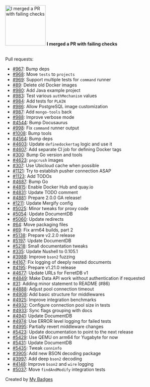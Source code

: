 <img src="https://my-badges.github.io/my-badges/this-is-fine.png" alt="I merged a PR with failing checks" title="I merged a PR with failing checks" width="128">
<strong>I merged a PR with failing checks</strong>
<br><br>

Pull requests:

- <a href="https://github.com/FerretDB/dance/pull/967">#967</a>: Bump deps
- <a href="https://github.com/FerretDB/dance/pull/968">#968</a>: Move `tests` to `projects`
- <a href="https://github.com/FerretDB/dance/pull/969">#969</a>: Support multiple tests for `command` runner
- <a href="https://github.com/AlekSi/golang-tip/pull/89">#89</a>: Delete old Docker images
- <a href="https://github.com/FerretDB/dance/pull/980">#980</a>: Add Java example project
- <a href="https://github.com/FerretDB/dance/pull/983">#983</a>: Test various `authMechanism` values
- <a href="https://github.com/FerretDB/dance/pull/984">#984</a>: Add tests for `PLAIN`
- <a href="https://github.com/FerretDB/dance/pull/986">#986</a>: Allow PostgreSQL image customization
- <a href="https://github.com/FerretDB/dance/pull/987">#987</a>: Add `mongo-tools` back
- <a href="https://github.com/FerretDB/dance/pull/988">#988</a>: Improve verbose mode
- <a href="https://github.com/FerretDB/FerretDB/pull/4544">#4544</a>: Bump Docusaurus
- <a href="https://github.com/FerretDB/dance/pull/998">#998</a>: Fix `command` runner output
- <a href="https://github.com/FerretDB/dance/pull/1008">#1008</a>: Bump tools
- <a href="https://github.com/FerretDB/FerretDB/pull/4564">#4564</a>: Bump deps
- <a href="https://github.com/FerretDB/FerretDB/pull/4603">#4603</a>: Update `definedockertag` logic and use it
- <a href="https://github.com/FerretDB/FerretDB/pull/4607">#4607</a>: Add separate CI job for defining Docker tags
- <a href="https://github.com/FerretDB/github-actions/pull/300">#300</a>: Bump Go version and tools
- <a href="https://github.com/FerretDB/FerretDB/pull/4623">#4623</a>: `pngcrush` images
- <a href="https://github.com/FerretDB/github-actions/pull/307">#307</a>: Use Ubicloud cache when possible
- <a href="https://github.com/FerretDB/dance/pull/1121">#1121</a>: Try to establish pusher connection ASAP
- <a href="https://github.com/FerretDB/dance/pull/1123">#1123</a>: Add TODOs
- <a href="https://github.com/FerretDB/FerretDB/pull/4687">#4687</a>: Bump Go
- <a href="https://github.com/FerretDB/FerretDB/pull/4815">#4815</a>: Enable Docker Hub and quay.io
- <a href="https://github.com/FerretDB/FerretDB/pull/4831">#4831</a>: Update TODO comment
- <a href="https://github.com/FerretDB/FerretDB/pull/4881">#4881</a>: Prepare 2.0.0 GA release!
- <a href="https://github.com/FerretDB/dance/pull/1211">#1211</a>: Update Mergify config
- <a href="https://github.com/FerretDB/FerretDB/pull/5025">#5025</a>: Minor tweaks for proxy code
- <a href="https://github.com/FerretDB/FerretDB/pull/5054">#5054</a>: Update DocumentDB
- <a href="https://github.com/FerretDB/FerretDB/pull/5060">#5060</a>: Update redirects
- <a href="https://github.com/FerretDB/documentdb/pull/64">#64</a>: Move packaging files
- <a href="https://github.com/FerretDB/documentdb/pull/69">#69</a>: Fix arm64 builds, part 2
- <a href="https://github.com/FerretDB/FerretDB/pull/5138">#5138</a>: Prepare v2.2.0 release
- <a href="https://github.com/FerretDB/FerretDB/pull/5197">#5197</a>: Update DocumentDB
- <a href="https://github.com/FerretDB/FerretDB/pull/5218">#5218</a>: Small documentation tweaks
- <a href="https://github.com/FerretDB/github-actions/pull/335">#335</a>: Update Nushell to 0.105.1
- <a href="https://github.com/FerretDB/FerretDB/pull/3988">#3988</a>: Improve `bson2` fuzzing
- <a href="https://github.com/FerretDB/FerretDB/pull/4167">#4167</a>: Fix logging of deeply nested documents
- <a href="https://github.com/FerretDB/FerretDB/pull/4195">#4195</a>: Prepare v1.21.0 release
- <a href="https://github.com/FerretDB/FerretDB/pull/4677">#4677</a>: Update URLs for FerretDB v1
- <a href="https://github.com/FerretDB/FerretDB/pull/4849">#4849</a>: Make Data API work without authentication if requested
- <a href="https://github.com/FerretDB/documentdb/pull/31">#31</a>: Adding minor statement to README (#86)
- <a href="https://github.com/FerretDB/FerretDB/pull/4888">#4888</a>: Adjust pool connection timeout
- <a href="https://github.com/FerretDB/FerretDB/pull/4908">#4908</a>: Add basic structure for middlewares
- <a href="https://github.com/FerretDB/FerretDB/pull/4925">#4925</a>: Improve integration benchmarks
- <a href="https://github.com/FerretDB/FerretDB/pull/4932">#4932</a>: Configure connection pool size in tests
- <a href="https://github.com/FerretDB/FerretDB/pull/4933">#4933</a>: Sync flags grouping with docs
- <a href="https://github.com/FerretDB/FerretDB/pull/4941">#4941</a>: Update DocumentDB
- <a href="https://github.com/FerretDB/FerretDB/pull/4974">#4974</a>: Use ERROR level logging for failed tests
- <a href="https://github.com/FerretDB/FerretDB/pull/4995">#4995</a>: Partially revert middleware changes
- <a href="https://github.com/FerretDB/FerretDB/pull/5423">#5423</a>: Update documentation to point to the next release
- <a href="https://github.com/FerretDB/FerretDB/pull/5429">#5429</a>: Use QEMU on arm64 for Yugabyte for now
- <a href="https://github.com/FerretDB/FerretDB/pull/5431">#5431</a>: Update DocumentDB
- <a href="https://github.com/FerretDB/FerretDB/pull/5435">#5435</a>: Tweak `conninfo`
- <a href="https://github.com/FerretDB/FerretDB/pull/3905">#3905</a>: Add new BSON decoding package
- <a href="https://github.com/FerretDB/FerretDB/pull/3997">#3997</a>: Add deep `bson2` decoding
- <a href="https://github.com/FerretDB/FerretDB/pull/4148">#4148</a>: Improve `bson2` and `wire` logging
- <a href="https://github.com/FerretDB/FerretDB/pull/5037">#5037</a>: Move `findAndModify` integration tests


Created by <a href="https://github.com/my-badges/my-badges">My Badges</a>